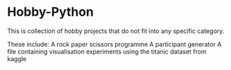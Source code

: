 # Hobby-Python
This is collection of hobby projects that do not fit into any specific category. 

These include: 
  A rock paper scissors programme
  A participant generator
  A file containing visualisation experiments using the titanic dataset from kaggle
